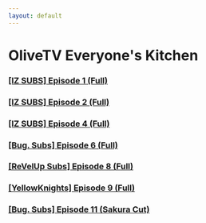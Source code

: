 ```yaml
---
layout: default
---
```


# OliveTV Everyone's Kitchen


<h3><a href="./everyone's kitchen episode 1.html">[IZ SUBS] Episode 1 (Full)</a></h3>
<h3><a href="./everyone's kitchen episode 2.html">[IZ SUBS] Episode 2 (Full)</a></h3>
<h3><a href="./everyone's kitchen episode 4.html">[IZ SUBS] Episode 4 (Full)</a></h3>
<h3><a href="./everyone's kitchen episode 6.html">[Bug. Subs] Episode 6 (Full)</a></h3>
<h3><a href="./everyone's kitchen episode 8.html">[ReVelUp Subs] Episode 8 (Full)</a></h3>
<h3><a href="./everyone's kitchen episode 9.html">[YellowKnights] Episode 9 (Full)</a></h3>
<h3><a href="./everyone's kitchen episode 11.html">[Bug. Subs] Episode 11 (Sakura Cut)</a></h3>
